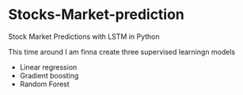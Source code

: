 # Stocks-Market-prediction
Stock Market Predictions with LSTM in Python

This time around I am finna create three supervised learningn models
<ul>
  <li>Linear regression</li>
  <li>Gradient boosting</li>
  <li>Random Forest</li>
</ul>
